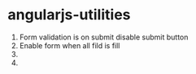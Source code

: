 angularjs-utilities
==================
1. Form validation is on submit disable submit button
2. Enable form when all fild is fill 
3. 
4. 
